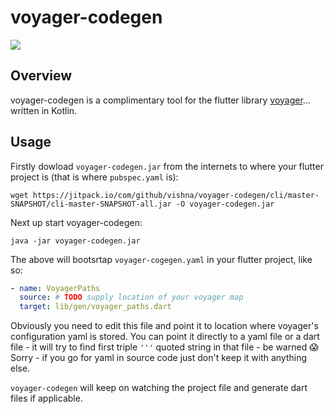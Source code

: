 # voyager-codegen

![](http://giphygifs.s3.amazonaws.com/media/TF3uA6xGKOohO/giphy.gif)

## Overview

voyager-codegen is a complimentary tool for the flutter library [voyager](https://github.com/vishna/voyager)... written in Kotlin.

## Usage

Firstly dowload `voyager-codegen.jar` from the internets to where your flutter project is (that is where `pubspec.yaml` is):

```
wget https://jitpack.io/com/github/vishna/voyager-codegen/cli/master-SNAPSHOT/cli-master-SNAPSHOT-all.jar -O voyager-codegen.jar
```

Next up start voyager-codegen:

```
java -jar voyager-codegen.jar
```

The above will bootsrtap `voyager-cogegen.yaml` in your flutter project, like so:

```yaml
- name: VoyagerPaths
  source: # TODO supply location of your voyager map
  target: lib/gen/voyager_paths.dart
```

Obviously you need to edit this file and point it to location where voyager's configuration yaml is stored. You can point it directly to a yaml file or a dart file - it will try to find first triple ```'''``` quoted string in that file - be warned 😱 Sorry - if you go for yaml in source code just don't keep it with anything else.

`voyager-codegen` will keep on watching the project file and generate dart files if applicable.